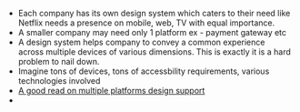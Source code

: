 - Each company has its own design system which caters to their need like Netflix needs a presence on mobile, web, TV with equal importance. 
- A smaller company may need only 1 platform ex - payment gateway etc
- A design system helps company to convey a common experience across multiple devices of various dimensions. This is exactly it is a hard problem to nail down.
- Imagine tons of devices, tons of accessbility requirements, various technologies involved
- [A good read on multiple platforms design support](https://dbanks.design/blog/multi-platform/)
- 